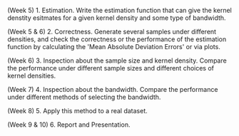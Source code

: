 (Week 5)      1. Estimation. Write the estimation function that can give the kernel denstity esitmates for a given kernel density and some type of bandwidth. 

(Week 5 & 6)  2. Correctness. Generate several samples under different densities, and check the correctness or the performance of the estimation function by calculating the 'Mean Absolute Deviation Errors' or via plots. 

(Week 6)      3. Inspection about the sample size and kernel density. Compare the performance under different sample sizes and different choices of kernel densities. 

(Week 7)      4. Inspection about the bandwidth. Compare the performance under different methods of selecting the bandwidth. 

(Week 8)      5. Apply this method to a real dataset.

(Week 9 & 10) 6. Report and Presentation. 
